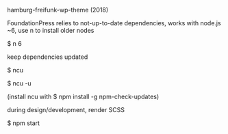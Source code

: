 hamburg-freifunk-wp-theme (2018)

FoundationPress relies to not-up-to-date dependencies, works with node.js ~6, use n to install older nodes

$ n 6

keep dependencies updated

$ ncu

$ ncu -u

(install ncu with $ npm install -g npm-check-updates)

during design/development, render SCSS

$ npm start